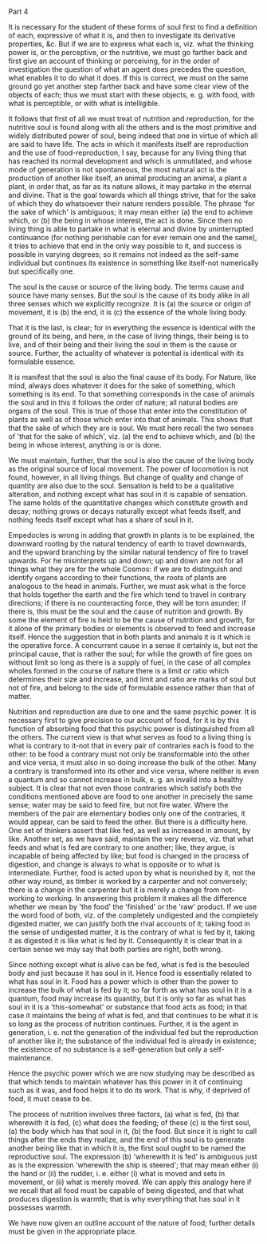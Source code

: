 Part 4

It is necessary for the student of these forms of soul first to find a definition of each, expressive of what it is, and then to investigate its derivative properties, &c.
But if we are to express what each is, viz.
what the thinking power is, or the perceptive, or the nutritive, we must go farther back and first give an account of thinking or perceiving, for in the order of investigation the question of what an agent does precedes the question, what enables it to do what it does.
If this is correct, we must on the same ground go yet another step farther back and have some clear view of the objects of each; thus we must start with these objects, e.
g.
with food, with what is perceptible, or with what is intelligible.

It follows that first of all we must treat of nutrition and reproduction, for the nutritive soul is found along with all the others and is the most primitive and widely distributed power of soul, being indeed that one in virtue of which all are said to have life.
The acts in which it manifests itself are reproduction and the use of food-reproduction, I say, because for any living thing that has reached its normal development and which is unmutilated, and whose mode of generation is not spontaneous, the most natural act is the production of another like itself, an animal producing an animal, a plant a plant, in order that, as far as its nature allows, it may partake in the eternal and divine.
That is the goal towards which all things strive, that for the sake of which they do whatsoever their nature renders possible.
The phrase 'for the sake of which' is ambiguous; it may mean either (a) the end to achieve which, or (b) the being in whose interest, the act is done.
Since then no living thing is able to partake in what is eternal and divine by uninterrupted continuance (for nothing perishable can for ever remain one and the same), it tries to achieve that end in the only way possible to it, and success is possible in varying degrees; so it remains not indeed as the self-same individual but continues its existence in something like itself-not numerically but specifically one.

The soul is the cause or source of the living body.
The terms cause and source have many senses.
But the soul is the cause of its body alike in all three senses which we explicitly recognize.
It is (a) the source or origin of movement, it is (b) the end, it is (c) the essence of the whole living body.

That it is the last, is clear; for in everything the essence is identical with the ground of its being, and here, in the case of living things, their being is to live, and of their being and their living the soul in them is the cause or source.
Further, the actuality of whatever is potential is identical with its formulable essence.

It is manifest that the soul is also the final cause of its body.
For Nature, like mind, always does whatever it does for the sake of something, which something is its end.
To that something corresponds in the case of animals the soul and in this it follows the order of nature; all natural bodies are organs of the soul.
This is true of those that enter into the constitution of plants as well as of those which enter into that of animals.
This shows that that the sake of which they are is soul.
We must here recall the two senses of 'that for the sake of which', viz.
(a) the end to achieve which, and (b) the being in whose interest, anything is or is done.

We must maintain, further, that the soul is also the cause of the living body as the original source of local movement.
The power of locomotion is not found, however, in all living things.
But change of quality and change of quantity are also due to the soul.
Sensation is held to be a qualitative alteration, and nothing except what has soul in it is capable of sensation.
The same holds of the quantitative changes which constitute growth and decay; nothing grows or decays naturally except what feeds itself, and nothing feeds itself except what has a share of soul in it.

Empedocles is wrong in adding that growth in plants is to be explained, the downward rooting by the natural tendency of earth to travel downwards, and the upward branching by the similar natural tendency of fire to travel upwards.
For he misinterprets up and down; up and down are not for all things what they are for the whole Cosmos: if we are to distinguish and identify organs according to their functions, the roots of plants are analogous to the head in animals.
Further, we must ask what is the force that holds together the earth and the fire which tend to travel in contrary directions; if there is no counteracting force, they will be torn asunder; if there is, this must be the soul and the cause of nutrition and growth.
By some the element of fire is held to be the cause of nutrition and growth, for it alone of the primary bodies or elements is observed to feed and increase itself.
Hence the suggestion that in both plants and animals it is it which is the operative force.
A concurrent cause in a sense it certainly is, but not the principal cause, that is rather the soul; for while the growth of fire goes on without limit so long as there is a supply of fuel, in the case of all complex wholes formed in the course of nature there is a limit or ratio which determines their size and increase, and limit and ratio are marks of soul but not of fire, and belong to the side of formulable essence rather than that of matter.

Nutrition and reproduction are due to one and the same psychic power.
It is necessary first to give precision to our account of food, for it is by this function of absorbing food that this psychic power is distinguished from all the others.
The current view is that what serves as food to a living thing is what is contrary to it-not that in every pair of contraries each is food to the other: to be food a contrary must not only be transformable into the other and vice versa, it must also in so doing increase the bulk of the other.
Many a contrary is transformed into its other and vice versa, where neither is even a quantum and so cannot increase in bulk, e.
g.
an invalid into a healthy subject.
It is clear that not even those contraries which satisfy both the conditions mentioned above are food to one another in precisely the same sense; water may be said to feed fire, but not fire water.
Where the members of the pair are elementary bodies only one of the contraries, it would appear, can be said to feed the other.
But there is a difficulty here.
One set of thinkers assert that like fed, as well as increased in amount, by like.
Another set, as we have said, maintain the very reverse, viz.
that what feeds and what is fed are contrary to one another; like, they argue, is incapable of being affected by like; but food is changed in the process of digestion, and change is always to what is opposite or to what is intermediate.
Further, food is acted upon by what is nourished by it, not the other way round, as timber is worked by a carpenter and not conversely; there is a change in the carpenter but it is merely a change from not-working to working.
In answering this problem it makes all the difference whether we mean by 'the food' the 'finished' or the 'raw' product.
If we use the word food of both, viz.
of the completely undigested and the completely digested matter, we can justify both the rival accounts of it; taking food in the sense of undigested matter, it is the contrary of what is fed by it, taking it as digested it is like what is fed by it.
Consequently it is clear that in a certain sense we may say that both parties are right, both wrong.

Since nothing except what is alive can be fed, what is fed is the besouled body and just because it has soul in it.
Hence food is essentially related to what has soul in it.
Food has a power which is other than the power to increase the bulk of what is fed by it; so far forth as what has soul in it is a quantum, food may increase its quantity, but it is only so far as what has soul in it is a 'this-somewhat' or substance that food acts as food; in that case it maintains the being of what is fed, and that continues to be what it is so long as the process of nutrition continues.
Further, it is the agent in generation, i.
e.
not the generation of the individual fed but the reproduction of another like it; the substance of the individual fed is already in existence; the existence of no substance is a self-generation but only a self-maintenance.

Hence the psychic power which we are now studying may be described as that which tends to maintain whatever has this power in it of continuing such as it was, and food helps it to do its work.
That is why, if deprived of food, it must cease to be.

The process of nutrition involves three factors, (a) what is fed, (b) that wherewith it is fed, (c) what does the feeding; of these (c) is the first soul, (a) the body which has that soul in it, (b) the food.
But since it is right to call things after the ends they realize, and the end of this soul is to generate another being like that in which it is, the first soul ought to be named the reproductive soul.
The expression (b) 'wherewith it is fed' is ambiguous just as is the expression 'wherewith the ship is steered'; that may mean either (i) the hand or (ii) the rudder, i.
e.
either (i) what is moved and sets in movement, or (ii) what is merely moved.
We can apply this analogy here if we recall that all food must be capable of being digested, and that what produces digestion is warmth; that is why everything that has soul in it possesses warmth.

We have now given an outline account of the nature of food; further details must be given in the appropriate place.